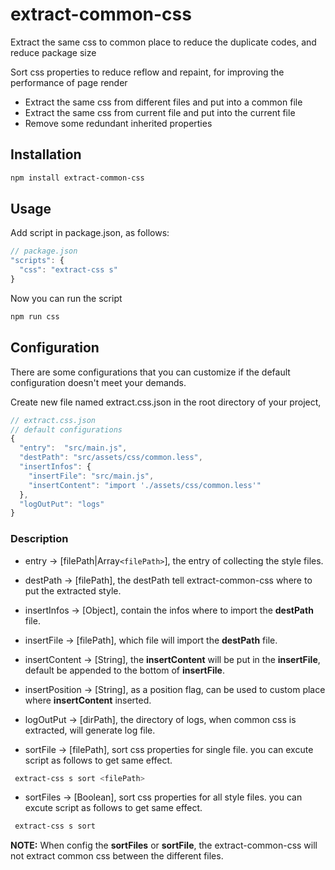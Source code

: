 # extract-common-css

Extract the same css to common place to reduce the duplicate codes, and reduce package size

Sort css properties to reduce reflow and repaint, for improving the performance of page render

  - Extract the same css from different files and put into a common file
  - Extract the same css from current file and put into the current file
  - Remove some redundant inherited properties

## Installation
```bash
npm install extract-common-css
```

## Usage
Add script in package.json, as follows:
```js
// package.json
"scripts": {
  "css": "extract-css s"
}
```
Now you can run the script
```bash
npm run css
```

## Configuration
There are some configurations that you can customize if the default configuration doesn't meet your demands.

Create new file named extract.css.json in the root directory of your project, 
```js
// extract.css.json 
// default configurations
{
  "entry":  "src/main.js",
  "destPath": "src/assets/css/common.less",
  "insertInfos": {
    "insertFile": "src/main.js",
    "insertContent": "import './assets/css/common.less'"
  },
  "logOutPut": "logs"
}
```
### Description
 - entry -> [filePath|Array```<filePath>```], the entry of collecting the style files.
 - destPath -> [filePath], the destPath tell extract-common-css where to put the extracted style.
 - insertInfos -> [Object], contain the infos where to import the **destPath** file.
  - insertFile -> [filePath], which file will import the **destPath** file.
  - insertContent -> [String], the **insertContent** will be put in the **insertFile**, default be appended to the bottom of **insertFile**.
  - insertPosition -> [String], as a position flag, can be used to custom place where **insertContent** inserted.
 - logOutPut -> [dirPath], the directory of logs, when common css is extracted, will generate log file.

 - sortFile -> [filePath], sort css properties for single file. you can excute script as follows to get same effect.
```bash
 extract-css s sort <filePath>
```
 - sortFiles -> [Boolean], sort css properties for all style files. you can excute script as follows to get same effect. 
```bash
 extract-css s sort
```
**NOTE:** When config the **sortFiles** or **sortFile**, the extract-common-css will not extract common css between the different files.
